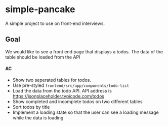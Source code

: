# simple-pancake
A simple project to use on front-end interviews.

## Goal

We would like to see a front end page that displays a todos.
The data of the table should be loaded from the API

#### AC
- Show two seperated tables for todos.
- Use pre-styled `frontend/src/app/components/todo-list` 
- Load the data from the todo API. API address is https://jsonplaceholder.typicode.com/todos
- Show completed and incomplete todos on two different tables
- Sort todos by title
- Implement a loading state so that the user can see a loading message while the data is loading 
